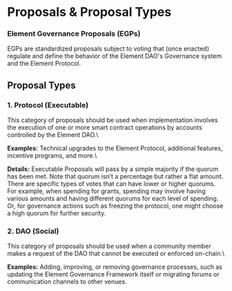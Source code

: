 # Proposals & Proposal Types

### **Element Governance Proposals (EGPs)**

EGPs are standardized proposals subject to voting that (once enacted) regulate and define the behavior of the Element DAO's Governance system and the Element Protocol.

## Proposal Types

### **1. Protocol (Executable)**

This category of proposals should be used when implementation involves the execution of one or more smart contract operations by accounts controlled by the Element DAO.\


**Examples:** Technical upgrades to the Element Protocol, additional features, incentive programs, and more.\


**Details:** Executable Proposals will pass by a simple majority if the quorum has been met. Note that quorum isn’t a percentage but rather a flat amount. There are specific types of votes that can have lower or higher quorums. For example, when spending for grants, spending may involve having various amounts and having different quorums for each level of spending. Or, for governance actions such as freezing the protocol, one might choose a high quorum for further security.

### **2. DAO (Social)**

This category of proposals should be used when a community member makes a request of the DAO that cannot be executed or enforced on-chain.\


**Examples:** Adding, improving, or removing governance processes, such as updating the Element Governance Framework itself or migrating forums or communication channels to other venues.
